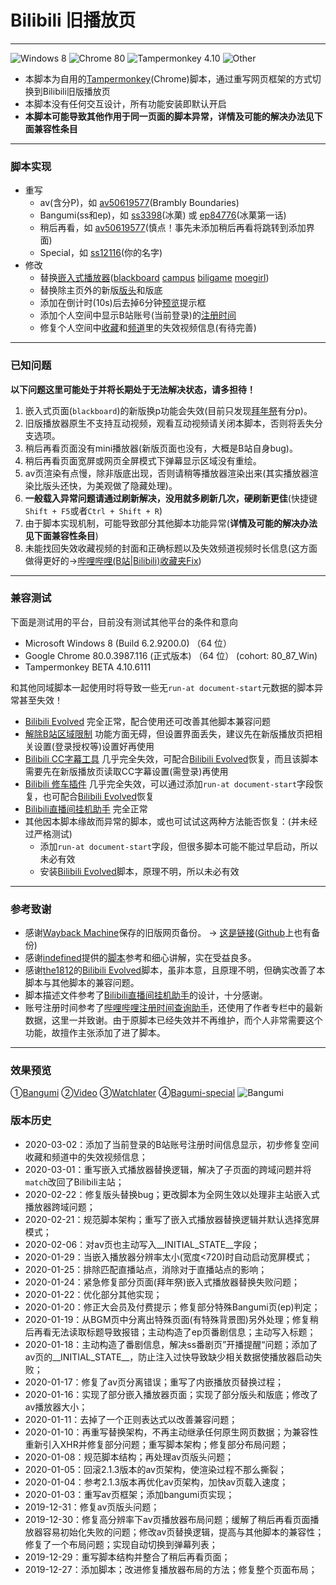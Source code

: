 # Bilibili 旧播放页
---
![Windows 8](https://img.shields.io/badge/Windows_8-compatible-green.svg?longCache=true) ![Chrome 80](https://img.shields.io/badge/Chrome_80-compatible-green.svg?longCache=true) ![Tampermonkey 4.10](https://img.shields.io/badge/Tampermonkey_4.10-compatible-green.svg?longCache=true) ![Other](https://img.shields.io/badge/Other-unknown-red.svg?longCache=true)
- 本脚本为自用的[Tampermonkey](https://www.tampermonkey.net/)(Chrome)脚本，通过重写网页框架的方式切换到Bilibili旧版播放页
- 本脚本没有任何交互设计，所有功能安装即默认开启
- **本脚本可能导致其他作用于同一页面的脚本异常，详情及可能的解决办法见下面兼容性条目**

---
### 脚本实现
- 重写
   + av(含分P)，如 [av50619577](https://www.bilibili.com/video/av50619577)(Brambly Boundaries)
   + Bangumi(ss和ep)，如 [ss3398](https://www.bilibili.com/bangumi/play/ss3398)(冰菓) 或 [ep84776](https://www.bilibili.com/bangumi/play/ep84776)(冰菓第一话)
   + 稍后再看，如 [av50619577](https://www.bilibili.com/watchlater/#/av50619577/p1)(慎点！事先未添加稍后再看将跳转到添加界面)
   + Special，如 [ss12116](https://www.bilibili.com/bangumi/play/ss12116/)(你的名字)
- 修改
   + 替换[嵌入式播放器](https://greasyfork.org/zh-CN/forum/uploads/editor/mo/76f0wjjv4k1w.jpg)([blackboard](https://www.bilibili.com/blackboard/topic/activity-2020bangumiQ1_web.html) [campus](https://campus.bilibili.com/index.html) [biligame](https://www.biligame.com/detail/?id=101644) [moegirl](https://zh.moegirl.org/%E4%B8%9C%E6%96%B9M-1%E6%BC%AB%E6%89%8D))
   + 替换除主页外的新版[版头](https://greasyfork.org/zh-CN/forum/uploads/editor/4x/ntcyt7zzdzdu.jpg)和版底
   + 添加在倒计时(10s)后去掉6分钟[预览](https://greasyfork.org/zh-CN/forum/uploads/editor/hv/kyxr9nt8gsja.jpg)提示框
   + 添加个人空间中显示B站账号(当前登录)的[注册时间](https://greasyfork.org/zh-CN/forum/uploads/editor/jh/tnnuxkpfsbqn.png)
   + 修复个人空间中[收藏](https://greasyfork.org/zh-CN/forum/uploads/editor/ac/1s42um54ff7t.png)和[频道](https://greasyfork.org/zh-CN/forum/uploads/editor/pt/5g52iq0yirlm.png)里的失效视频信息(有待完善)

---
### 已知问题
**以下问题这里可能处于并将长期处于无法解决状态，请多担待！**
1. 嵌入式页面(`blackboard`)的新版换p功能会失效(目前只发现[拜年祭](https://www.bilibili.com/blackboard/bnj2020.html)有分p)。
2. 旧版播放器原生不支持互动视频，观看互动视频请关闭本脚本，否则将丢失分支选项。
3. 稍后再看页面没有mini播放器(新版页面也没有，大概是B站自身bug)。
4. 稍后再看页面宽屏或网页全屏模式下弹幕显示区域没有重绘。
5. av页渲染有点慢，除非版底出现，否则请稍等播放器渲染出来(其实播放器渲染比版头还快，为美观做了隐藏处理)。
6. **一般载入异常问题请通过刷新解决，没用就多刷新几次，硬刷新更佳**(快捷键`Shift + F5`或者`Ctrl + Shift + R`)
7. 由于脚本实现机制，可能导致部分其他脚本功能异常(**详情及可能的解决办法见下面兼容性条目**)
8. 未能找回失效收藏视频的封面和正确标题以及失效频道视频时长信息(这方面做得更好的→[哔哩哔哩(B站|Bilibili)收藏夹Fix](https://greasyfork.org/zh-CN/scripts/383143))

---
### 兼容测试
下面是测试用的平台，目前没有测试其他平台的条件和意向
- Microsoft Windows 8 (Build 6.2.9200.0) （64 位）
- Google Chrome 80.0.3987.116 (正式版本) （64 位） (cohort: 80_87_Win)
- Tampermonkey BETA 4.10.6111

和其他同域脚本一起使用时将导致一些无`run-at document-start`元数据的脚本异常甚至失效！
- [Bilibili Evolved](https://github.com/the1812/Bilibili-Evolved) 完全正常，配合使用还可改善其他脚本兼容问题
- [解除B站区域限制](https://greasyfork.org/scripts/25718) 功能方面无碍，但设置界面丢失，建议先在新版播放页把相关设置(登录授权等)设置好再使用
- [Bilibili CC字幕工具](https://greasyfork.org/scripts/378513) 几乎完全失效，可配合[Bilibili Evolved](https://github.com/the1812/Bilibili-Evolved)恢复，而且该脚本需要先在新版播放页读取CC字幕设置(需登录)再使用
- [Bilibili 修车插件](https://greasyfork.org/scripts/374449) 几乎完全失效，可以通过添加`run-at document-start`字段恢复，也可配合[Bilibili Evolved](https://github.com/the1812/Bilibili-Evolved)恢复
- [Bilibili直播间挂机助手](https://github.com/SeaLoong/Bilibili-LRHH) 完全正常
- 其他因本脚本缘故而异常的脚本，或也可试试这两种方法能否恢复：(并未经过严格测试)
   + 添加`run-at document-start`字段，但很多脚本可能不能过早启动，所以未必有效
   + 安装[Bilibili Evolved](https://github.com/the1812/Bilibili-Evolved)脚本，原理不明，所以未必有效

---
### 参考致谢
- 感谢[Wayback Machine](https://archive.org/web/)保存的旧版网页备份。 → [这是链接](https://pan.bnu.edu.cn/l/toTT4q)([Github](https://github.com/MotooriKashin/Bilibili-Old/tree/master/bilibili)上也有备份)
- 感谢[indefined](https://github.com/indefined)提供的[脚本](https://github.com/indefined/UserScripts/tree/master/bilibiliOldPlayer)参考和细心讲解，实在受益良多。
- 感谢[the1812](https://github.com/the1812)的[Bilibili Evolved](https://github.com/the1812/Bilibili-Evolved)脚本，虽非本意，且原理不明，但确实改善了本脚本与其他脚本的兼容问题。
- 脚本描述文件参考了[Bilibili直播间挂机助手](https://github.com/SeaLoong/Bilibili-LRHH)的设计，十分感谢。
- 账号注册时间参考了[哔哩哔哩注册时间查询助手](https://greasyfork.org/zh-CN/scripts/382542)，还使用了作者专栏中的最新数据，这里一并致谢。由于原脚本已经失效并不再维护，而个人非常需要这个功能，故擅作主张添加了进了脚本。

---
### 效果预览
①[Bangumi](https://greasyfork.org/zh-CN/forum/uploads/editor/eh/valwnnnfyrpx.jpg) ②[Video](https://greasyfork.org/zh-CN/forum/uploads/editor/3i/lts2zojlzla4.jpg) ③[Watchlater](https://greasyfork.org/zh-CN/forum/uploads/editor/xc/tiah7eq7uxcq.jpg) ④[Bagumi-special](https://greasyfork.org/zh-CN/forum/uploads/editor/el/ekipssyk5445.jpg)
![Bangumi](https://greasyfork.org/zh-CN/forum/uploads/editor/om/l1wtk3aohb35.png)
### 版本历史
- 2020-03-02：添加了当前登录的B站账号注册时间信息显示，初步修复空间收藏和频道中的失效视频信息；
- 2020-03-01：重写嵌入式播放器替换逻辑，解决了子页面的跨域问题并将`match`改回了Bilibili主站；
- 2020-02-22：修复版头替换bug；更改脚本为全网生效以处理非主站嵌入式播放器跨域问题；
- 2020-02-21：规范脚本架构；重写了嵌入式播放器替换逻辑并默认选择宽屏模式；
- 2020-02-06：对av页也主动写入__INITIAL_STATE__字段；
- 2020-01-29：当嵌入播放器分辨率太小(宽度<720)时自动启动宽屏模式；
- 2020-01-25：排除匹配直播站点，消除对于直播站点的影响；
- 2020-01-24：紧急修复部分页面(拜年祭)嵌入式播放器替换失败问题；
- 2020-01-22：优化部分其他实现；
- 2020-01-20：修正大会员及付费提示；修复部分特殊Bangumi页(ep)判定；
- 2020-01-19：从BGM页中分离出特殊页面(有特殊背景图)另外处理；修复稍后再看无法读取标题导致报错；主动构造了ep页番剧信息；主动写入标题；
- 2020-01-18：主动构造了番剧信息，解决ss番剧页”开播提醒“问题；添加了av页的__INITIAL_STATE__，防止注入过快导致缺少相关数据使播放器启动失败；
- 2020-01-17：修复了av页分离错误；重写了内嵌播放页替换过程；
- 2020-01-16：实现了部分嵌入播放器页面；实现了部分版头和版底；修改了av播放器大小；
- 2020-01-11：去掉了一个正则表达式以改善兼容问题；
- 2020-01-10：再重写替换架构，不再主动继承任何原生网页数据；为兼容性重新引入XHR并修复部分问题；重写脚本架构；修复部分布局问题；
- 2020-01-08：规范脚本结构；再处理av页版头问题；
- 2020-01-05：回滚2.1.3版本的av页架构，使渲染过程不那么撕裂；
- 2020-01-04：参考2.1.3版本再优化av页架构，加快av页载入速度；
- 2020-01-03：重写av页框架；添加bangumi页实现；
- 2019-12-31：修复av页版头问题；
- 2019-12-30：修复高分辨率下av页播放器布局问题；缓解了稍后再看页面播放器容易初始化失败的问题；修改av页替换逻辑，提高与其他脚本的兼容性；修复了一个布局问题；实现自动切换到弹幕列表；
- 2019-12-29：重写脚本结构并整合了稍后再看页面；
- 2019-12-27：添加脚本；改进修复播放器布局的方法；修复整个页面布局；
